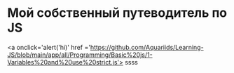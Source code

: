 # Мой собственный путеводитель по JS


<a onclick='alert('hi)' href ='https://github.com/Aquariids/Learning-JS/blob/main/app/all/Programming/Basic%20js/1-Variables%20and%20use%20strict.js'> ssss </a>
